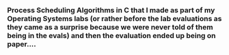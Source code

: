 ### Process Scheduling Algorithms in C that I made as part of my Operating Systems labs (or rather before the lab evaluations as they came as a surprise because we were never told of them being in the evals) and then the evaluation ended up being on paper....